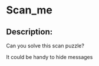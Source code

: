 
# Scan_me
## Description:
<p>Can you solve this scan puzzle?</p>
<p>It could be handy to hide messages</p>

